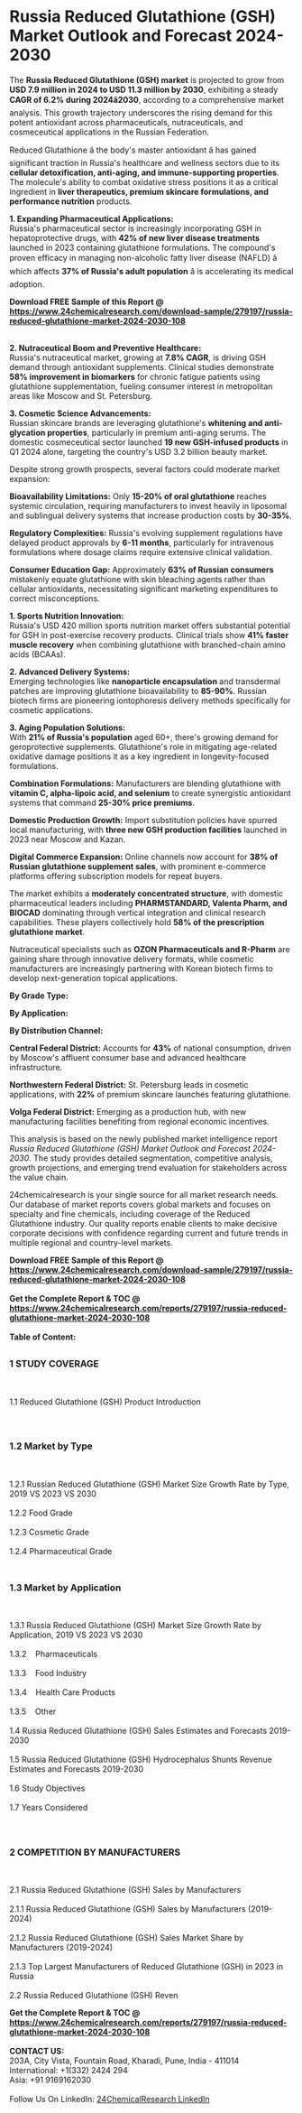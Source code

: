 <h1>Russia Reduced Glutathione (GSH) Market Outlook and Forecast 2024-2030</h1><p>The <strong>Russia Reduced Glutathione (GSH) market</strong> is projected to grow from <strong>USD 7.9 million in 2024 to USD 11.3 million by 2030</strong>, exhibiting a steady <strong>CAGR of 6.2% during 2024â2030</strong>, according to a comprehensive market analysis. This growth trajectory underscores the rising demand for this potent antioxidant across pharmaceuticals, nutraceuticals, and cosmeceutical applications in the Russian Federation.</p><p>Reduced Glutathione â the body's master antioxidant â has gained significant traction in Russia's healthcare and wellness sectors due to its <strong>cellular detoxification, anti-aging, and immune-supporting properties</strong>. The molecule's ability to combat oxidative stress positions it as a critical ingredient in <strong>liver therapeutics, premium skincare formulations, and performance nutrition</strong> products.</p><p><strong>1. Expanding Pharmaceutical Applications:</strong><br>
Russia's pharmaceutical sector is increasingly incorporating GSH in hepatoprotective drugs, with <strong>42% of new liver disease treatments</strong> launched in 2023 containing glutathione formulations. The compound's proven efficacy in managing non-alcoholic fatty liver disease (NAFLD) â which affects <strong>37% of Russia's adult population</strong> â is accelerating its medical adoption.</p><div><b>Download FREE Sample of this Report @ 
            <a href="https://www.24chemicalresearch.com/download-sample/279197/russia-reduced-glutathione-market-2024-2030-108">
            https://www.24chemicalresearch.com/download-sample/279197/russia-reduced-glutathione-market-2024-2030-108</a></b></div><br><p><strong>2. Nutraceutical Boom and Preventive Healthcare:</strong><br>
Russia's nutraceutical market, growing at <strong>7.8% CAGR</strong>, is driving GSH demand through antioxidant supplements. Clinical studies demonstrate <strong>58% improvement in biomarkers</strong> for chronic fatigue patients using glutathione supplementation, fueling consumer interest in metropolitan areas like Moscow and St. Petersburg.</p><p><strong>3. Cosmetic Science Advancements:</strong><br>
Russian skincare brands are leveraging glutathione's <strong>whitening and anti-glycation properties</strong>, particularly in premium anti-aging serums. The domestic cosmeceutical sector launched <strong>19 new GSH-infused products</strong> in Q1 2024 alone, targeting the country's USD 3.2 billion beauty market.</p><p>Despite strong growth prospects, several factors could moderate market expansion:</p><p><strong>Bioavailability Limitations:</strong> Only <strong>15-20% of oral glutathione</strong> reaches systemic circulation, requiring manufacturers to invest heavily in liposomal and sublingual delivery systems that increase production costs by <strong>30-35%</strong>.</p><p><strong>Regulatory Complexities:</strong> Russia's evolving supplement regulations have delayed product approvals by <strong>6-11 months</strong>, particularly for intravenous formulations where dosage claims require extensive clinical validation.</p><p><strong>Consumer Education Gap:</strong> Approximately <strong>63% of Russian consumers</strong> mistakenly equate glutathione with skin bleaching agents rather than cellular antioxidants, necessitating significant marketing expenditures to correct misconceptions.</p><p><strong>1. Sports Nutrition Innovation:</strong><br>
Russia's USD 420 million sports nutrition market offers substantial potential for GSH in post-exercise recovery products. Clinical trials show <strong>41% faster muscle recovery</strong> when combining glutathione with branched-chain amino acids (BCAAs).</p><p><strong>2. Advanced Delivery Systems:</strong><br>
Emerging technologies like <strong>nanoparticle encapsulation</strong> and transdermal patches are improving glutathione bioavailability to <strong>85-90%</strong>. Russian biotech firms are pioneering iontophoresis delivery methods specifically for cosmetic applications.</p><p><strong>3. Aging Population Solutions:</strong><br>
With <strong>21% of Russia's population</strong> aged 60+, there's growing demand for geroprotective supplements. Glutathione's role in mitigating age-related oxidative damage positions it as a key ingredient in longevity-focused formulations.</p><p><strong>Combination Formulations:</strong> Manufacturers are blending glutathione with <strong>vitamin C, alpha-lipoic acid, and selenium</strong> to create synergistic antioxidant systems that command <strong>25-30% price premiums</strong>.</p><p><strong>Domestic Production Growth:</strong> Import substitution policies have spurred local manufacturing, with <strong>three new GSH production facilities</strong> launched in 2023 near Moscow and Kazan.</p><p><strong>Digital Commerce Expansion:</strong> Online channels now account for <strong>38% of Russian glutathione supplement sales</strong>, with prominent e-commerce platforms offering subscription models for repeat buyers.</p><p>The market exhibits a <strong>moderately concentrated structure</strong>, with domestic pharmaceutical leaders including <strong>PHARMSTANDARD, Valenta Pharm, and BIOCAD</strong> dominating through vertical integration and clinical research capabilities. These players collectively hold <strong>58% of the prescription glutathione market</strong>.</p><p>Nutraceutical specialists such as <strong>OZON Pharmaceuticals and R-Pharm</strong> are gaining share through innovative delivery formats, while cosmetic manufacturers are increasingly partnering with Korean biotech firms to develop next-generation topical applications.</p><p><strong>By Grade Type:</strong></p><p><strong>By Application:</strong></p><p><strong>By Distribution Channel:</strong></p><p><strong>Central Federal District:</strong> Accounts for <strong>43%</strong> of national consumption, driven by Moscow's affluent consumer base and advanced healthcare infrastructure.</p><p><strong>Northwestern Federal District:</strong> St. Petersburg leads in cosmetic applications, with <strong>22%</strong> of premium skincare launches featuring glutathione.</p><p><strong>Volga Federal District:</strong> Emerging as a production hub, with new manufacturing facilities benefiting from regional economic incentives.</p><p>This analysis is based on the newly published market intelligence report <em>Russia Reduced Glutathione (GSH) Market Outlook and Forecast 2024-2030</em>. The study provides detailed segmentation, competitive analysis, growth projections, and emerging trend evaluation for stakeholders across the value chain.</p><p>24chemicalresearch is your single source for all market research needs. Our database of market reports covers global markets and focuses on specialty and fine chemicals, including coverage of the Reduced Glutathione industry. Our quality reports enable clients to make decisive corporate decisions with confidence regarding current and future trends in multiple regional and country-level markets.</p><div><b>Download FREE Sample of this Report @ 
            <a href="https://www.24chemicalresearch.com/download-sample/279197/russia-reduced-glutathione-market-2024-2030-108">
            https://www.24chemicalresearch.com/download-sample/279197/russia-reduced-glutathione-market-2024-2030-108</a></b></div><br><div><b>Get the Complete Report & TOC @ 
            <a href="https://www.24chemicalresearch.com/reports/279197/russia-reduced-glutathione-market-2024-2030-108">
            https://www.24chemicalresearch.com/reports/279197/russia-reduced-glutathione-market-2024-2030-108</a></b></div><br>
            <b>Table of Content:</b><p><h2><span style="font-size:16px"><strong>1 STUDY COVERAGE</strong></span></h2><br />
<p>1.1 Reduced Glutathione (GSH) Product Introduction</p><br />
<h2><span style="font-size:16px"><strong>1.2 Market by Type</strong></span></h2><br />
<p>1.2.1 Russian Reduced Glutathione (GSH) Market Size Growth Rate by Type, 2019 VS 2023 VS 2030<br /><br />
1.2.2 Food Grade&nbsp;&nbsp; &nbsp;<br /><br />
1.2.3 Cosmetic Grade<br /><br />
1.2.4 Pharmaceutical Grade<br /><br />
<h2><span style="font-size:16px"><strong>1.3 Market by Application</strong></span></h2><br />
<p>1.3.1 Russia Reduced Glutathione (GSH) Market Size Growth Rate by Application, 2019 VS 2023 VS 2030<br /><br />
1.3.2&nbsp;&nbsp; &nbsp;Pharmaceuticals<br /><br />
1.3.3&nbsp;&nbsp; &nbsp;Food Industry<br /><br />
1.3.4&nbsp;&nbsp; &nbsp;Health Care Products<br /><br />
1.3.5&nbsp;&nbsp; &nbsp;Other<br /><br />
1.4 Russia Reduced Glutathione (GSH) Sales Estimates and Forecasts 2019-2030<br /><br />
1.5 Russia Reduced Glutathione (GSH) Hydrocephalus Shunts Revenue Estimates and Forecasts 2019-2030<br /><br />
1.6 Study Objectives<br /><br />
1.7 Years Considered</p><br />
<h2><span style="font-size:16px"><strong>2 COMPETITION BY MANUFACTURERS</strong></span></h2><br />
<p>2.1 Russia Reduced Glutathione (GSH) Sales by Manufacturers<br /><br />
2.1.1 Russia Reduced Glutathione (GSH) Sales by Manufacturers (2019-2024)<br /><br />
2.1.2 Russia Reduced Glutathione (GSH) Sales Market Share by Manufacturers (2019-2024)<br /><br />
2.1.3 Top Largest Manufacturers of Reduced Glutathione (GSH) in 2023 in Russia<br /><br />
2.2 Russia Reduced Glutathione (GSH) Reven</p><div><b>Get the Complete Report & TOC @ 
            <a href="https://www.24chemicalresearch.com/reports/279197/russia-reduced-glutathione-market-2024-2030-108">
            https://www.24chemicalresearch.com/reports/279197/russia-reduced-glutathione-market-2024-2030-108</a></b></div><br><b>CONTACT US:</b><br>
            203A, City Vista, Fountain Road, Kharadi, Pune, India - 411014<br>
            International: +1(332) 2424 294<br>
            Asia: +91 9169162030 <br><br>
            Follow Us On LinkedIn: <a href="https://www.linkedin.com/company/24chemicalresearch/">24ChemicalResearch LinkedIn</a>